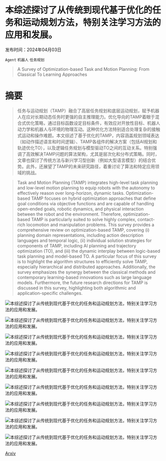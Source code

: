 # 本综述探讨了从传统到现代基于优化的任务和运动规划方法，特别关注学习方法的应用和发展。

发布时间：2024年04月03日

`Agent` `机器人` `任务规划`

> A Survey of Optimization-based Task and Motion Planning: From Classical To Learning Approaches

# 摘要

> 任务与运动规划（TAMP）融合了高层任务规划和底层运动规划，赋予机器人在应对长期动态任务时更强的自主推理能力。优化导向的TAMP着眼于混合式优化策略，通过目标函数设定目标条件，有效应对开放性目标、机器人动力学和机器人与环境的物理互动。这种优化方法特别适合处理复杂的接触式运动和操作难题。本文综述了基于优化的TAMP，内容涵盖规划领域表达（如动作描述语言和时间逻辑）、TAMP各组件的解决方案（包括AI规划和轨迹优化TO），以及逻辑任务规划与模型驱动TO之间的互动关系。特别强调了高效解决TAMP问题的算法架构，尤其是层次化和分布式策略。同时，文章也探讨了传统方法与新兴学习型创新（例如大型语言模型）的结合优势。此外，还展望了TAMP的未来研究路径，着重讨论了算法和特定应用领域的挑战。

> Task and Motion Planning (TAMP) integrates high-level task planning and low-level motion planning to equip robots with the autonomy to effectively reason over long-horizon, dynamic tasks. Optimization-based TAMP focuses on hybrid optimization approaches that define goal conditions via objective functions and are capable of handling open-ended goals, robotic dynamics, and physical interaction between the robot and the environment. Therefore, optimization-based TAMP is particularly suited to solve highly complex, contact-rich locomotion and manipulation problems. This survey provides a comprehensive review on optimization-based TAMP, covering (i) planning domain representations, including action description languages and temporal logic, (ii) individual solution strategies for components of TAMP, including AI planning and trajectory optimization (TO), and (iii) the dynamic interplay between logic-based task planning and model-based TO. A particular focus of this survey is to highlight the algorithm structures to efficiently solve TAMP, especially hierarchical and distributed approaches. Additionally, the survey emphasizes the synergy between the classical methods and contemporary learning-based innovations such as large language models. Furthermore, the future research directions for TAMP is discussed in this survey, highlighting both algorithmic and application-specific challenges.

![本综述探讨了从传统到现代基于优化的任务和运动规划方法，特别关注学习方法的应用和发展。](../../../paper_images/2404.02817/intro_vision_figure_4.png)

![本综述探讨了从传统到现代基于优化的任务和运动规划方法，特别关注学习方法的应用和发展。](../../../paper_images/2404.02817/x1.png)

![本综述探讨了从传统到现代基于优化的任务和运动规划方法，特别关注学习方法的应用和发展。](../../../paper_images/2404.02817/x2.png)

![本综述探讨了从传统到现代基于优化的任务和运动规划方法，特别关注学习方法的应用和发展。](../../../paper_images/2404.02817/x3.png)

![本综述探讨了从传统到现代基于优化的任务和运动规划方法，特别关注学习方法的应用和发展。](../../../paper_images/2404.02817/x4.png)

![本综述探讨了从传统到现代基于优化的任务和运动规划方法，特别关注学习方法的应用和发展。](../../../paper_images/2404.02817/x5.png)

![本综述探讨了从传统到现代基于优化的任务和运动规划方法，特别关注学习方法的应用和发展。](../../../paper_images/2404.02817/x6.png)

![本综述探讨了从传统到现代基于优化的任务和运动规划方法，特别关注学习方法的应用和发展。](../../../paper_images/2404.02817/x7.png)

![本综述探讨了从传统到现代基于优化的任务和运动规划方法，特别关注学习方法的应用和发展。](../../../paper_images/2404.02817/x8.png)

[Arxiv](https://arxiv.org/abs/2404.02817)
